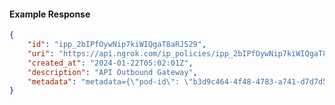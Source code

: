 <!-- Code generated for API Clients. DO NOT EDIT. -->

#### Example Response

```json
{
	"id": "ipp_2bIPfOywNip7kiWIQgaT8aRJS29",
	"uri": "https://api.ngrok.com/ip_policies/ipp_2bIPfOywNip7kiWIQgaT8aRJS29",
	"created_at": "2024-01-22T05:02:01Z",
	"description": "API Outbound Gateway",
	"metadata": "metadata={\"pod-id\": \"b3d9c464-4f48-4783-a741-d7d7d5db310f\"}"
}
```
